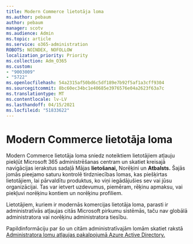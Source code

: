 ```yaml
---
title: Modern Commerce lietotāja loma
ms.author: pebaum
author: pebaum
manager: scotv
ms.audience: Admin
ms.topic: article
ms.service: o365-administration
ROBOTS: NOINDEX, NOFOLLOW
localization_priority: Priority
ms.collection: Adm_O365
ms.custom:
- "9003009"
- "5722"
ms.openlocfilehash: 54a2315af50bd6c5df189e7b92f5af1a3cff9304
ms.sourcegitcommit: 8bc60ec34bc1e40685e3976576e04a2623f63a7c
ms.translationtype: MT
ms.contentlocale: lv-LV
ms.lasthandoff: 04/15/2021
ms.locfileid: "51833622"
---
```

# <a name="modern-commerce-user-role"></a>Modern Commerce lietotāja loma

Modern Commerce lietotāja loma sniedz noteiktiem lietotājiem atļauju piekļūt Microsoft 365 administrēšanas centram un skatiet kreisajā navigācijas ierakstus sadaļā Mājas **lietošanai,** Norēķini un **Atbalsts.** Šajās jomās pieejamo saturu kontrolē tirdzniecības lomas, kas piešķirtas lietotājiem, lai pārvaldītu produktus, ko viņi iegādājušies sev vai jūsu organizācijai. Tas var ietvert uzdevumus, piemēram, rēķinu apmaksu, vai piekļuvi norēķinu kontiem un norēķinu profiliem.

Lietotājiem, kuriem ir modernās komercijas lietotāja loma, parasti ir administratīvās atļaujas citās Microsoft pirkumu sistēmās, taču nav globālā administratora vai norēķinu administratora tiesību.

Papildinformāciju par šo un citām administratīvajām lomām skatiet rakstā [Administratora lomu atļaujas pakalpojumā Azure Active Directory.](https://docs.microsoft.com/azure/active-directory/users-groups-roles/directory-assign-admin-roles#modern-commerce-administrator)
